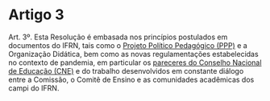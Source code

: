 # Artigo 3

Art. 3º. Esta Resolução é embasada nos princípios postulados em documentos do IFRN, tais como o [Projeto
Político Pedagógico (PPP)](https://portal.ifrn.edu.br/institucional/projeto-politico-pedagogico-1/lateral/menu-1) e a Organização Didática, bem como as novas regulamentações estabelecidas no
contexto de pandemia, em particular os [pareceres do Conselho Nacional de Educação (CNE)](http://portal.mec.gov.br/pec-g/33371-cne-conselho-nacional-de-educacao/85201-parecer-cp-2020) e do trabalho
desenvolvidos em constante diálogo entre a Comissão, o Comitê de Ensino e as comunidades acadêmicas dos campi
do IFRN.

